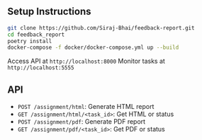 ## Setup Instructions

```bash
git clone https://github.com/Siraj-Bhai/feedback-report.git
cd feedback_report
poetry install
docker-compose -f docker/docker-compose.yml up --build
```

Access API at `http://localhost:8000`
Monitor tasks at `http://localhost:5555`

## API
- `POST /assignment/html`: Generate HTML report
- `GET /assignment/html/<task_id>`: Get HTML or status
- `POST /assignment/pdf`: Generate PDF report
- `GET /assignment/pdf/<task_id>`: Get PDF or status
